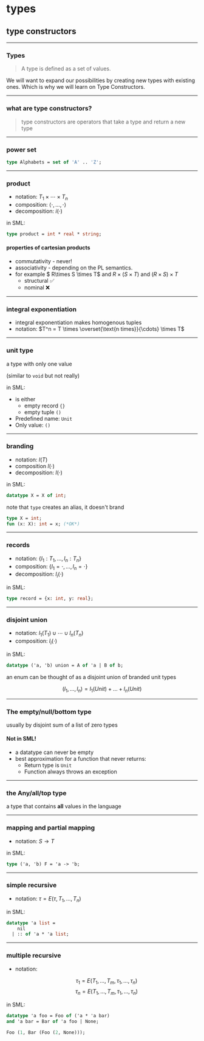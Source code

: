 # types

## type constructors

---

### Types

> A type is defined as a set of values.

We will want to expand our possibilities by creating new types with existing ones. Which is why we will learn on Type Constructors.

---

### what are type constructors?

> type constructors are operators that take a type and return a new type

---

### power set

```pascal
type Alphabets = set of 'A' .. 'Z';
```

---

### product

* notation: $T_1\times \cdots \times T_n$
* composition: $\langle\cdot,\ldots,\cdot\rangle$
* decomposition: $i(\cdot)$

<!--vert-->

in SML:

```sml
type product = int * real * string;
```
<!-- .element: data-thebe-executable-sml data-language="text/x-ocaml" -->

<!--vert-->

#### properties of cartesian products

* commutativity - never!
* associativity - depending on the PL semantics.
* for example $ R\times S \times T$ and $R\times (S \times T)$ and $(R\times S) \times T$
  * structural ✅
  * nominal ❌

---

### integral exponentiation

* integral exponentiation makes homogenous tuples
* notation: $T^n = T \times \overset{\text{n times}}{\cdots} \times T$

---

### unit type

a type with only one value

(similar to `void` but not really)

<!--vert-->

in SML:

* is either
    * empty record `{}`
    * empty tuple `()`
* Predefined name: `Unit`
* Only value: `()`

---

### branding

* notation: $l(T)$
* composition $l(\cdot)$
* decomposition: $l(\cdot)$

<!--vert-->

in SML:

```sml
datatype X = X of int;
```
<!-- .element: data-thebe-executable-sml data-language="text/x-ocaml" -->

<!--vert-->

note that `type` creates an alias, it doesn't brand

```sml
type X = int;
fun (x: X): int = x; (*OK*)
```
<!-- .element: data-thebe-executable-sml data-language="text/x-ocaml" -->

---

### records

* notation: $\{ l_1: T_1,\ldots,l_n: T_n \}$
* composition: $\{ l_1=\cdot,\ldots,l_n=\cdot \}$
* decomposition: $l_i(\cdot)$

<!--vert-->

in SML:

```sml
type record = {x: int, y: real};
```
<!-- .element: data-thebe-executable-sml data-language="text/x-ocaml" -->

---

### disjoint union

* notation: $l_1(T_1)\cup\cdots\cup l_n(T_n)$
* composition: $l_i(\cdot)$

<!--vert-->

in SML:

```sml
datatype ('a, 'b) union = A of 'a | B of b;
```
<!-- .element: data-thebe-executable-sml data-language="text/x-ocaml" -->

<!--vert-->

an enum can be thought of as a disjoint union of branded unit types

$$(l_1, \ldots, l_n) = l_1(Unit) + \ldots + l_n(Unit)$$

---

### The empty/null/bottom type

usually by disjoint sum of a list of zero types

<!--vert-->

#### Not in SML!

* a datatype can never be empty
* best approximation for a function that never returns:
  * Return type is `Unit`
  * Function always throws an exception

---

### the Any/all/top type

a type that contains **all** values in the language

---

### mapping and partial mapping

* notation: $S\rightarrow T$

<!--vert-->

in SML:

```sml
type ('a, 'b) F = 'a -> 'b;
```
<!-- .element: data-thebe-executable-sml data-language="text/x-ocaml" -->

---

### simple recursive

* notation: $\tau = E(\tau,T_1,\ldots,T_n)$

<!--vert-->

in SML:

```sml
datatype 'a list =
    nil
  | :: of 'a * 'a list;
```
<!-- .element: data-thebe-executable-sml data-language="text/x-ocaml" -->

---

### multiple recursive

* notation:

    $$\tau_1 = E(T_1,\ldots,T_m, \tau_1,\ldots,\tau_n)$$
    $$\tau_n = E(T_1,\ldots,T_m, \tau_1,\ldots,\tau_n)$$

<!--vert-->

in SML:

```sml
datatype 'a foo = Foo of ('a * 'a bar)
and 'a bar = Bar of 'a foo | None;

Foo (1, Bar (Foo (2, None)));
```
<!-- .element: data-thebe-executable-sml data-language="text/x-ocaml" -->
